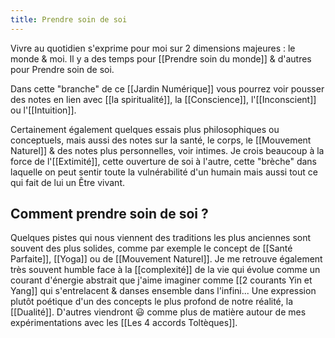 ```yaml
---
title: Prendre soin de soi
---
```


Vivre au quotidien s'exprime pour moi sur 2 dimensions majeures : le monde & moi. Il y a des temps pour [[Prendre soin du monde]] & d'autres pour Prendre soin de soi.

Dans cette "branche" de ce [[Jardin Numérique]] vous pourrez voir pousser des notes en lien avec [[la spiritualité]], la [[Conscience]], l'[[Inconscient]] ou l'[[Intuition]].

Certainement également quelques essais plus philosophiques ou conceptuels, mais aussi des notes sur la santé, le corps, le [[Mouvement Naturel]] & des notes plus personnelles, voir intimes. Je crois beaucoup à la force de l'[[Extimité]], cette ouverture de soi à l'autre, cette "brèche" dans laquelle on peut sentir toute la vulnérabilité d'un humain mais aussi tout ce qui fait de lui un Être vivant.

## Comment prendre soin de soi ?
Quelques pistes qui nous viennent des traditions les plus anciennes sont souvent des plus solides, comme par exemple le concept de [[Santé Parfaite]], [[Yoga]] ou de [[Mouvement Naturel]]. 
Je me retrouve également très souvent humble face à la [[complexité]] de la vie qui évolue comme un courant d'énergie abstrait que j'aime imaginer comme [[2 courants Yin et Yang]] qui s'entrelacent & danses ensemble dans l'infini... Une expression plutôt poétique d'un des concepts le plus profond de notre réalité, la [[Dualité]].
D'autres viendront 😃 comme plus de matière autour de mes expérimentations avec les [[Les 4 accords Toltèques]].

